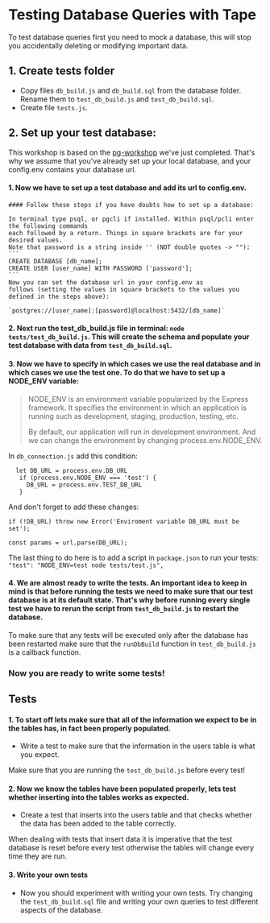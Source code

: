# Testing Database Queries with Tape

To test database queries first you need to mock a database, this will stop you
accidentally deleting or modifying important data.

## 1. Create tests folder

* Copy files `db_build.js` and `db_build.sql` from the database folder. Rename
  them to `test_db_build.js` and `test_db_build.sql`.
* Create file `tests.js`.

## 2. Set up your test database:

This workshop is based on the
[pg-workshop](https://github.com/foundersandcoders/pg-workshop) we've just
completed. That's why we assume that you've already set up your local database,
and your config.env contains your database url.

#### 1. Now we have to set up a test database and add its url to config.env.

    #### Follow these steps if you have doubts how to set up a database:

    In terminal type psql, or pgcli if installed. Within psql/pcli enter the following commands
    each followed by a return. Things in square brackets are for your desired values.
    Note that password is a string inside '' (NOT double quotes -> ""):
    ```
    CREATE DATABASE [db_name];
    CREATE USER [user_name] WITH PASSWORD ['password'];
    ```
    Now you can set the database url in your config.env as
    follows (setting the values in square brackets to the values you defined in the steps above):

    `postgres://[user_name]:[password]@localhost:5432/[db_name]`

#### 2. Next run the test_db_build.js file in terminal: `node tests/test_db_build.js`. This will create the schema and populate your test database with data from `test_db_build.sql`.

#### 3. Now we have to specify in which cases we use the real database and in which cases we use the test one. To do that we have to set up a NODE_ENV variable:

> NODE_ENV is an environment variable popularized by the Express framework. It
> specifies the environment in which an application is running such as
> development, staging, production, testing, etc.
>
> By default, our application will run in development environment. And we can
> change the environment by changing process.env.NODE_ENV.

In `db_connection.js` add this condition:

```
  let DB_URL = process.env.DB_URL
   if (process.env.NODE_ENV === 'test') {
     DB_URL = process.env.TEST_DB_URL
   }
```

And don't forget to add these changes:

```
if (!DB_URL) throw new Error('Enviroment variable DB_URL must be set');

const params = url.parse(DB_URL);
```

The last thing to do here is to add a script in `package.json` to run your
tests: `"test": "NODE_ENV=test node tests/test.js",`

#### 4. We are almost ready to write the tests. An important idea to keep in mind is that before running the tests we need to make sure that our test database is at its default state. That's why before running every single test we have to rerun the script from `test_db_build.js` to restart the database.

To make sure that any tests will be executed only after the database has been
restarted make sure that the `runDbBuild` function in `test_db_build.js` is a
callback function.

### Now you are ready to write some tests!

## Tests

#### 1. To start off lets make sure that all of the information we expect to be in the tables has, in fact been properly populated.

* Write a test to make sure that the information in the users table is what you
  expect.

Make sure that you are running the `test_db_build.js` before every test!

#### 2. Now we know the tables have been populated properly, lets test whether inserting into the tables works as expected.

* Create a test that inserts into the users table and that checks whether the
  data has been added to the table correctly.

When dealing with tests that insert data it is imperative that the test database
is reset before every test otherwise the tables will change every time they are
run.

#### 3. Write your own tests

* Now you should experiment with writing your own tests. Try changing the
  `test_db_build.sql` file and writing your own queries to test different
  aspects of the database.
